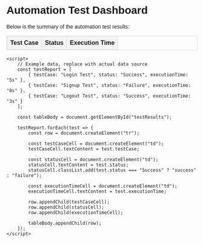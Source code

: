 <!DOCTYPE html>
<html lang="en">
<head>
    <meta charset="UTF-8">
    <meta name="viewport" content="width=device-width, initial-scale=1.0">
    <title>Test Dashboard</title>
    <style>
        body {
            font-family: Arial, sans-serif;
            margin: 20px;
        }
        table {
            width: 100%;
            border-collapse: collapse;
        }
        table, th, td {
            border: 1px solid #ddd;
        }
        th, td {
            padding: 8px;
            text-align: left;
        }
        th {
            background-color: #f4f4f4;
        }
        .success {
            color: green;
        }
        .failure {
            color: red;
        }
    </style>
</head>
<body>
    <h1>Automation Test Dashboard</h1>
    <p>Below is the summary of the automation test results:</p>
    <table>
        <thead>
            <tr>
                <th>Test Case</th>
                <th>Status</th>
                <th>Execution Time</th>
            </tr>
        </thead>
        <tbody id="testResults">
            <!-- Rows will be populated by JavaScript -->
        </tbody>
    </table>

    <script>
        // Example data, replace with actual data source
        const testReport = [
            { testCase: "Login Test", status: "Success", executionTime: "5s" },
            { testCase: "Signup Test", status: "Failure", executionTime: "8s" },
            { testCase: "Logout Test", status: "Success", executionTime: "3s" }
        ];

        const tableBody = document.getElementById("testResults");

        testReport.forEach(test => {
            const row = document.createElement("tr");

            const testCaseCell = document.createElement("td");
            testCaseCell.textContent = test.testCase;

            const statusCell = document.createElement("td");
            statusCell.textContent = test.status;
            statusCell.classList.add(test.status === "Success" ? "success" : "failure");

            const executionTimeCell = document.createElement("td");
            executionTimeCell.textContent = test.executionTime;

            row.appendChild(testCaseCell);
            row.appendChild(statusCell);
            row.appendChild(executionTimeCell);

            tableBody.appendChild(row);
        });
    </script>
</body>
</html>
